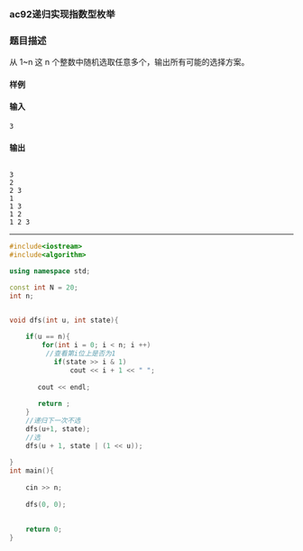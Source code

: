 ### ac92递归实现指数型枚举

### 题目描述
从 1~n 这 n 个整数中随机选取任意多个，输出所有可能的选择方案。

#### 样例
#### 输入
```
3
```
#### 输出
```

3
2
2 3
1
1 3
1 2
1 2 3
```

----------

```c++
#include<iostream>
#include<algorithm>

using namespace std;

const int N = 20;
int n;


void dfs(int u, int state){
    
    if(u == n){
        for(int i = 0; i < n; i ++)
         //查看第i位上是否为1
           if(state >> i & 1)
               cout << i + 1 << " ";
            
       cout << endl;
       
       return ;
    }
    //递归下一次不选
    dfs(u+1, state);
    //选
    dfs(u + 1, state | (1 << u));
    
}
int main(){
    
    cin >> n;
    
    dfs(0, 0);
    
    
    return 0;
}
```